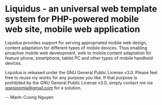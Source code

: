 Liquidus - an universal web template system for PHP-powered mobile web site, mobile web application
===================================================================================================

Liquidus provides support for serving appropriated mobile web design, content adaptation for different types of mobile devices. Thus enabling proactive mobile web development, web to mobile content adaptation for feature phone, smartphone, tablet PC and other types of mobile handheld devices.

Liquidus is released under the GNU General Public License v3.0. Please feel free to reuse my works for any purpose you like. If that purpose is prohibited by the GNU General Public License v3.0, simply contact me via goesjoomla@gmail.com for a solution.

--
Manh-Cuong Nguyen